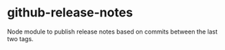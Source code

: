 # github-release-notes
Node module to publish release notes based on commits between the last two tags.
